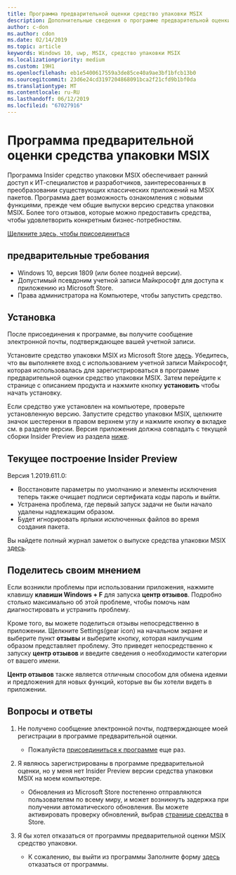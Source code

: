 ```yaml
---
title: Программа предварительной оценки средство упаковки MSIX
description: Дополнительные сведения о программе предварительной оценки средство упаковки и процесс присоединения
author: c-don
ms.author: cdon
ms.date: 02/14/2019
ms.topic: article
keywords: Windows 10, uwp, MSIX, средство упаковки MSIX
ms.localizationpriority: medium
ms.custom: 19H1
ms.openlocfilehash: eb1e5400617559a3de85ce40a9ae3bf1bfcb13b0
ms.sourcegitcommit: 23d6e24cd3197204868091bca2f21cfd9b1bf0da
ms.translationtype: MT
ms.contentlocale: ru-RU
ms.lasthandoff: 06/12/2019
ms.locfileid: "67027916"
---
```

# <a name="msix-packaging-tool-insider-program"></a>Программа предварительной оценки средства упаковки MSIX

Программа Insider средство упаковки MSIX обеспечивает ранний доступ к ИТ-специалистов и разработчиков, заинтересованных в преобразовании существующих классических приложений на MSIX пакетов. Программа дает возможность ознакомления с новыми функциями, прежде чем общие выпуски версию средства упаковки MSIX. Более того отзывов, которые можно предоставить средства, чтобы удовлетворить конкретным бизнес-потребностям. 

<div class="nextstepaction"><p><a class="x-hidden-focus" href="https://aka.ms/MSIXPackagingPreviewProgram" data-linktype="external">Щелкните здесь, чтобы присоединиться</a></p></div>

## <a name="prerequisites"></a>предварительные требования

- Windows 10, версия 1809 (или более поздней версии).
- Допустимый псевдоним учетной записи Майкрософт для доступа к приложению из Microsoft Store.
- Права администратора на Компьютере, чтобы запустить средство.

## <a name="install"></a>Установка

После присоединения к программе, вы получите сообщение электронной почты, подтверждающее вашей учетной записи. 

Установите средство упаковки MSIX из Microsoft Store [здесь](https://www.microsoft.com/en-us/p/msix-packaging-tool/9n5lw3jbcxkf). Убедитесь, что вы выполняете вход с использованием учетной записи Майкрософт, которая использовалась для зарегистрироваться в программе предварительной оценки средство упаковки MSIX. Затем перейдите к странице с описанием продукта и нажмите кнопку **установить** чтобы начать установку.

Если средство уже установлен на компьютере, проверьте установленную версию. Запустите средство упаковки MSIX, щелкните значок шестеренки в правом верхнем углу и нажмите кнопку **о** вкладке см. в разделе версии. Версия приложения должна совпадать с текущей сборки Insider Preview из раздела [ниже](#current-insider-preview-build).

## <a name="current-insider-preview-build"></a>Текущее построение Insider Preview

Версия 1.2019.611.0:

- Восстановите параметры по умолчанию и элементы исключения теперь также очищает подписи сертификата коды пароль и выйти.
- Устранена проблема, где первый запуск задачи не были начало удалены надлежащим образом.
- Будет игнорировать ярлыки исключенных файлов во время создания пакета.

Вы найдете полный журнал заметок о выпуске средства упаковки MSIX [здесь](release-notes/history.md).

## <a name="share-your-feedback"></a>Поделитесь своим мнением

Если возникли проблемы при использовании приложения, нажмите клавишу **клавиши Windows + F** для запуска **центр отзывов**. Подробно столько максимально об этой проблеме, чтобы помочь нам диагностировать и устранить проблему.

Кроме того, вы можете поделиться отзывы непосредственно в приложении. Щелкните Settings(gear icon) на начальном экране и выберите пункт **отзывы** и выберите кнопку, которая наилучшим образом представляет проблему. Это приведет непосредственно к запуску **центр отзывов** и введите сведения о необходимости категории от вашего имени. 

**Центр отзывов** также является отличным способом для обмена идеями и предложения для новых функций, которые вы бы хотели видеть в приложении.  

## <a name="faqs"></a>Вопросы и ответы

1. Не получено сообщение электронной почты, подтверждающее моей регистрации в программе предварительной оценки. 
    - Пожалуйста [присоединиться к программе](https://aka.ms/MSIXPackagingPreviewProgram) еще раз.  

2. Я являюсь зарегистрированы в программе предварительной оценки, но у меня нет Insider Preview версии средства упаковки MSIX на моем компьютере. 
    - Обновления из Microsoft Store постепенно отправляются пользователям по всему миру, и может возникнуть задержка при получении автоматического обновления. Вы можете активировать проверку обновлений, выбрав [странице средства](https://www.microsoft.com/en-us/p/msix-packaging-tool/9n5lw3jbcxkf) в Store. 
3. Я бы хотел отказаться от программы предварительной оценки MSIX средство упаковки. 
    - К сожалению, вы выйти из программы Заполните форму [здесь](https://forms.office.com/Pages/ResponsePage.aspx?id=v4j5cvGGr0GRqy180BHbR-NSOqDz219PqoOqk5qxQEZUMlEwNVNKMDhNUVlKOVpTRTlVWFhMMThLQy4u) отказаться от программы. 
